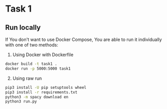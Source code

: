 # Task 1

## Run locally

If You don't want to use Docker Compose, You are able to run it individually with one of two methods:  
1. Using Docker with Dockerfile
```sh
docker build -t task1 .
docker run -p 5000:5000 task1
```
2. Using raw run
```sh
pip3 install -U pip setuptools wheel
pip3 install -r requirements.txt
python3 -m spacy download en
python3 run.py
```